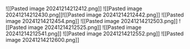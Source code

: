 ![[Pasted image 20241214212412.png]]
![[Pasted image 20241214212430.png]]![[Pasted image 20241214212442.png]]
![[Pasted image 20241214212454.png]]
![[Pasted image 20241214212503.png]]
![[Pasted image 20241214212525.png]]
![[Pasted image 20241214212541.png]]
![[Pasted image 20241214212552.png]]
![[Pasted image 20241214212600.png]]